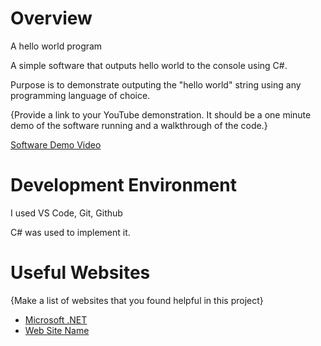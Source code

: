 # Overview

A hello world program

A simple software that outputs hello world to the console using C#.

Purpose is to demonstrate outputing the "hello world" string using any programming language of choice.

{Provide a link to your YouTube demonstration.  It should be a one minute demo of the software running and a walkthrough of the code.}

[Software Demo Video](http://youtube.link.goes.here)

# Development Environment

I used VS Code, Git, Github

C# was used to implement it.

# Useful Websites

{Make a list of websites that you found helpful in this project}
* [Microsoft .NET](https://dotnet.microsoft.com/es-es/learn/csharp)
* [Web Site Name](http://url.link.goes.here)